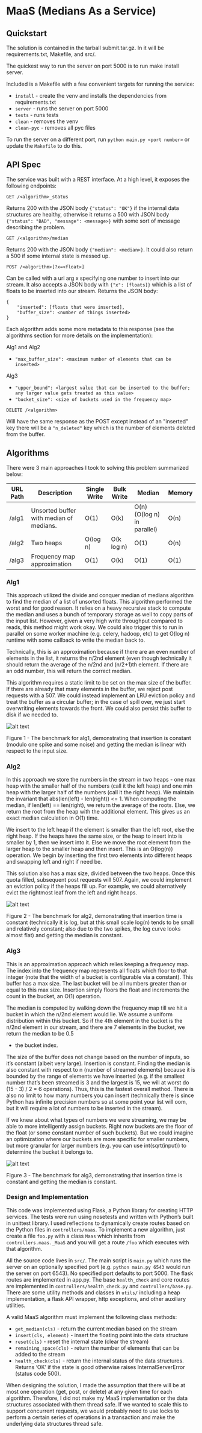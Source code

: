 # MaaS (Medians As a Service)

## Quickstart

The solution is contained in the tarball submit.tar.gz. In it will be
requirements.txt, Makefile, and src/.

The quickest way to run the server on port 5000 is to run make install server.

Included is a Makefile with a few convenient targets for running the service:

- `install` - create the venv and installs the dependencies from
  requirements.txt
- `server` - runs the server on port 5000
- `tests` - runs tests
- `clean` - removes the venv
- `clean-pyc` - removes all pyc files

To run the server on a different port, run `python main.py <port number>` or
update the `Makefile` to do this.

## API Spec

The service was built with a REST interface. At a high level, it exposes the
following endpoints:

`GET /<algorithm>_status`

Returns 200 with the JSON body `{"status": "OK"}` if the internal data
structures are healthy, otherwise it returns a 500 with JSON body `{"status":
"BAD", "message": <message>}` with some sort of message describing the problem.

`GET /<algorithm>/median`

Returns 200 with the JSON body `{"median": <median>}`. It could also return a 500
if some internal state is messed up.

`POST /<algorithm>[?x=<float>]`

Can be called with a url arg x specifying one number to insert into our stream.
It also accepts a JSON body with `{"x": [floats]}` which is a list of floats to
be inserted into our stream. Returns the JSON body:

```
{
    "inserted": [floats that were inserted],
    "buffer_size": <number of things inserted>
}
```

Each algorithm adds some more metadata to this response (see the algorithms
section for more details on the implementation):

Alg1 and Alg2

- `"max_buffer_size": <maximum number of elements that can be inserted>`

Alg3

- `"upper_bound": <largest value that can be inserted to the buffer; any larger
  value gets treated as this value>`
- `"bucket_size": <size of buckets used in the frequency map>`

`DELETE /<algorithm>`

Will have the same response as the POST except instead of an "inserted" key
there will be a `"n_deleted"` key which is the number of elements deleted from
the buffer.

## Algorithms

There were 3 main approaches I took to solving this problem summarized below:

| URL Path | Description | Single Write | Bulk Write | Median | Memory |
| --- | --- | --- | --- | --- | --- |
| /alg1 | Unsorted buffer with median of medians. | O(1) | O(k) | O(n) (O(log n) in parallel) | O(n) |
| /alg2 | Two heaps | O(log n) | O(k log n) | O(1) | O(n) |
| /alg3 | Frequency map approximation | O(1) | O(k) | O(1) | O(1) |

### Alg1

This approach utilized the divide and conquer median of medians algorithm to
find the median of a list of unsorted floats. This algorithm performed the
worst and for good reason. It relies on a heavy recursive stack to compute the
median and uses a bunch of temporary storage as well to copy parts of the input
list. However, given a very high write throughput compared to reads, this
method might work okay. We could also trigger this to run in parallel on some
worker machine (e.g. celery, hadoop, etc) to get O(log n) runtime with some
callback to write the median back to.

Technically, this is an approximation because if there are an even number of
elements in the list, it returns the n/2nd element (even though technically it
should return the average of the n/2nd and (n/2+1)th element. If there are an
odd number, this will return the correct median.

This algorithm requires a static limit to be set on the max size of the buffer.
If there are already that many elements in the buffer, we reject post requests
with a 507. We could instead implement an LRU eviction policy and treat the
buffer as a circular buffer; in the case of spill over, we just start
overwriting elements towards the front. We could also persist this buffer to
disk if we needed to.

![alt text](https://raw.githubusercontent.com/akshaynanavati/maas/master/images/alg1.png)

Figure 1 - The benchmark for alg1, demonstrating that insertion is constant
(modulo one spike and some noise) and getting the median is linear with respect
to the input size.

### Alg2

In this approach we store the numbers in the stream in two heaps - one max heap
with the smaller half of the numbers (call it the left heap) and one min heap
with the larger half of the numbers (call it the right heap). We maintain the
invariant that abs(len(left) - len(right)) <= 1. When computing the median, if
len(left) == len(right), we return the average of the roots. Else, we return
the root from the heap with the additional element. This gives us an exact
median calculation in O(1) time.

We insert to the left heap if the element is smaller than the left root, else
the right heap. If the heaps have the same size, or the heap to insert into is
smaller by 1, then we insert into it. Else we move the root element from the
larger heap to the smaller heap and then insert. This is an O(log(n))
operation. We begin by inserting the first two elements into different heaps
and swapping left and right if need be.

This solution also has a max size, divided between the two heaps. Once this
quota filled, subsequent post requests will 507. Again, we could implement an
eviction policy if the heaps fill up. For example, we could alternatively evict
the rightmost leaf from the left and right heaps.

![alt text](https://raw.githubusercontent.com/akshaynanavati/maas/master/images/alg2.png)

Figure 2 - The benchmark for alg2, demonstrating that insertion time is
constant (technically it is log, but at this small scale log(n) tends to be
small and relatively constant; also due to the two spikes, the log curve looks
almost flat) and getting the median is constant.

### Alg3

This is an approximation approach which relies keeping a frequency map. The
index into the frequency map represents all floats which floor to that integer
(note that the width of a bucket is configurable via a constant). This buffer
has a max size. The last bucket will be all numbers greater than or equal to
this max size. Insertion simply floors the float and increments the count in
the bucket, an O(1) operation.

The median is computed by walking down the frequency map till we hit a bucket
in which the n/2nd element would lie. We assume a uniform distribution within
this bucket. So if the 4th element in the bucket is the n/2nd element in our
stream, and there are 7 elements in the bucket, we return the median to be 0.5
+ the bucket index.

The size of the buffer does not change based on the number of inputs, so it’s
constant (albeit very large). Insertion is constant. Finding the median is also
constant with respect to n (number of streamed elements) because it is bounded
by the range of elements we have inserted (e.g. if the smallest number that’s
been streamed is 3 and the largest is 15, we will at worst do (15 - 3) / 2 = 6
operations). Thus, this is the fastest overall method. There is also no limit
to how many numbers you can insert (technically there is since Python has
infinite precision numbers so at some point your list will oom, but it will
require a lot of numbers to be inserted in the stream).

If we knew about what types of numbers we were streaming, we may be able to
more intelligently assign buckets. Right now buckets are the floor of the float
(or some constant number of such buckets). But we could imagine an optimization
where our buckets are more specific for smaller numbers, but more granular for
larger numbers (e.g. you can use int(sqrt(input)) to determine the bucket it
belongs to.

![alt text](https://raw.githubusercontent.com/akshaynanavati/maas/master/images/alg3.png)

Figure 3 - The benchmark for alg3, demonstrating that insertion time is
constant and getting the median is constant.

### Design and Implementation

This code was implemented using Flask, a Python library for creating HTTP
services. The tests were run using nosetests and written with Python’s built in
unittest library. I used reflections to dynamically create routes based on the
Python files in `controllers/maas`. To implement a new algorithm, just create a
file `foo.py` with a class `Maas` which inherits from `controllers.maas._MaaS`
and you will get a route `/foo` which executes with that algorithm.

All the source code lives in `src/`. The main script is `main.py` which runs
the server on an optionally specified port (e.g. `python main.py 6543` would
run the server on port 6543). No specified port defaults to port 5000. The
flask routes are implemented in app.py. The base `health_check` and core routes
are implemented in `controllers/health_check.py` and `controllers/base.py`. There
are some utility methods and classes in `utils/` including a heap implementation,
a flask API wrapper, http exceptions, and other auxiliary utilities.

A valid MaaS algorithm must implement the following class methods:

- `get_median(cls)` - return the current median based on the stream
- `insert(cls, element)` - insert the floating point into the data structure
- `reset(cls)` - reset the internal state (clear the stream)
- `remaining_space(cls)` - return the number of elements that can be added to
  the stream
- `health_check(cls)` - return the internal status of the data structures.
  Returns ‘OK’ if the state is good otherwise raises InternalServerError
  (status code 500).

When designing the solution, I made the assumption that there will be at most
one operation (get, post, or delete) at any given time for each algorithm.
Therefore, I did not make my MaaS implementation or the data structures
associated with them thread safe. If we wanted to scale this to support
concurrent requests, we would probably need to use locks to perform a certain
series of operations in a transaction and make the underlying data structures
thread safe.
